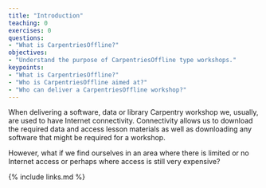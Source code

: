 ```yaml
---
title: "Introduction"
teaching: 0
exercises: 0
questions:
- "What is CarpentriesOffline?"
objectives:
- "Understand the purpose of CarpentriesOffline type workshops."
keypoints:
- "What is CarpentriesOffline?"
- "Who is CarpentriesOffline aimed at?"
- "Who can deliver a CarpentriesOffline workshop?"
---
```


When delivering a software, data or library Carpentry workshop we, usually, are used to have Internet connectivity. Connectivity allows us to download the required data and access lesson materials as well as downloading any software that might be required for a workshop.

However, what if we find ourselves in an area where there is limited or no Internet access or perhaps where access is still very expensive?

{% include links.md %}

